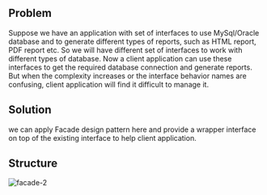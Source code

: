 ## Problem
Suppose we have an application with set of interfaces to use MySql/Oracle database and to generate different types of reports, such as HTML report, PDF report etc. 
So we will have different set of interfaces to work with different types of database. 
Now a client application can use these interfaces to get the required database connection and generate reports.
But when the complexity increases or the interface behavior names are confusing, client application will find it difficult to manage it.

## Solution
we can apply Facade design pattern here and provide a wrapper interface on top of the existing interface to help client application.



## Structure
![facade-2](https://github.com/user-attachments/assets/5135c30e-4c98-40c6-b2b0-374af944c4c1)

